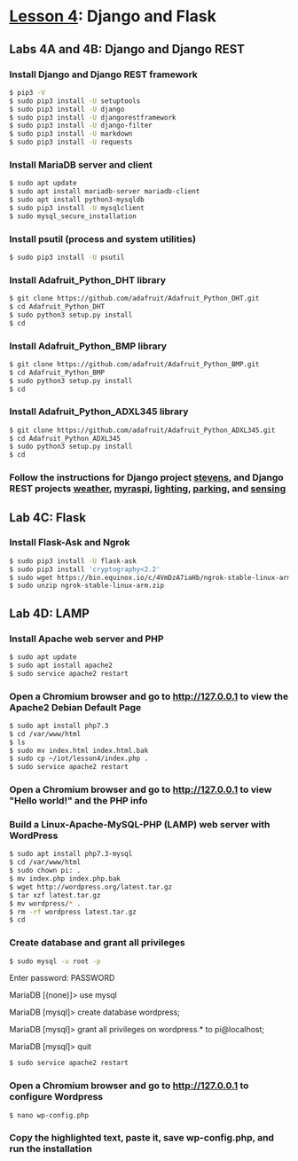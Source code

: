 # <a href="https://goo.gl/bhktY0">Lesson 4</a>: Django and Flask

## Labs 4A and 4B: Django and Django REST

### Install Django and Django REST framework
```sh
$ pip3 -V
$ sudo pip3 install -U setuptools
$ sudo pip3 install -U django
$ sudo pip3 install -U djangorestframework
$ sudo pip3 install -U django-filter
$ sudo pip3 install -U markdown
$ sudo pip3 install -U requests
```
### Install MariaDB server and client
```sh
$ sudo apt update
$ sudo apt install mariadb-server mariadb-client
$ sudo apt install python3-mysqldb
$ sudo pip3 install -U mysqlclient
$ sudo mysql_secure_installation
```
### Install psutil (process and system utilities)
```sh
$ sudo pip3 install -U psutil
```
### Install Adafruit_Python_DHT library
```sh
$ git clone https://github.com/adafruit/Adafruit_Python_DHT.git
$ cd Adafruit_Python_DHT
$ sudo python3 setup.py install
$ cd
```
### Install Adafruit_Python_BMP library
```sh
$ git clone https://github.com/adafruit/Adafruit_Python_BMP.git
$ cd Adafruit_Python_BMP
$ sudo python3 setup.py install
$ cd
```
### Install Adafruit_Python_ADXL345 library
```sh
$ git clone https://github.com/adafruit/Adafruit_Python_ADXL345.git
$ cd Adafruit_Python_ADXL345
$ sudo python3 setup.py install
$ cd
```
### Follow the instructions for Django project [stevens](https://github.com/kevinwlu/iot/tree/master/lesson4/stevens), and Django REST projects [weather](https://github.com/kevinwlu/iot/tree/master/lesson4/weather), [myraspi](https://github.com/kevinwlu/iot/tree/master/lesson4/myraspi), [lighting](https://github.com/kevinwlu/iot/tree/master/lesson4/lighting), [parking](https://github.com/kevinwlu/iot/tree/master/lesson4/parking), and [sensing](https://github.com/kevinwlu/iot/tree/master/lesson4/sensing)

## Lab 4C: Flask

### Install Flask-Ask and Ngrok
```sh
$ sudo pip3 install -U flask-ask
$ sudo pip3 install 'cryptography<2.2'
$ sudo wget https://bin.equinox.io/c/4VmDzA7iaHb/ngrok-stable-linux-arm.zip
$ sudo unzip ngrok-stable-linux-arm.zip
```
## Lab 4D: LAMP

### Install Apache web server and PHP
```sh
$ sudo apt update
$ sudo apt install apache2
$ sudo service apache2 restart
```
### Open a Chromium browser and go to http://127.0.0.1 to view the Apache2 Debian Default Page
```sh
$ sudo apt install php7.3
$ cd /var/www/html
$ ls
$ sudo mv index.html index.html.bak
$ sudo cp ~/iot/lesson4/index.php .
$ sudo service apache2 restart
```
### Open a Chromium browser and go to http://127.0.0.1 to view "Hello world!" and the PHP info

### Build a Linux-Apache-MySQL-PHP (LAMP) web server with WordPress 
```sh
$ sudo apt install php7.3-mysql
$ cd /var/www/html
$ sudo chown pi: .
$ mv index.php index.php.bak
$ wget http://wordpress.org/latest.tar.gz
$ tar xzf latest.tar.gz
$ mv wordpress/* .
$ rm -rf wordpress latest.tar.gz
$ cd
```
### Create database and grant all privileges
```sh
$ sudo mysql -u root -p
```
Enter password: PASSWORD

MariaDB [(none)]> use mysql

MariaDB [mysql]> create database wordpress;

MariaDB [mysql]> grant all privileges on wordpress.* to pi@localhost;

MariaDB [mysql]> quit
```sh
$ sudo service apache2 restart
```
### Open a Chromium browser and go to http://127.0.0.1 to configure Wordpress
```sh
$ nano wp-config.php
```
### Copy the highlighted text, paste it, save wp-config.php, and run the installation
